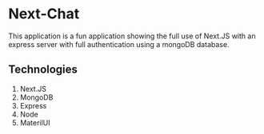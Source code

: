 # Next-Chat
This application is a fun application showing the full use of Next.JS with an express server with full authentication using a mongoDB database. 


## Technologies

  1. Next.JS
  2. MongoDB
  3. Express
  4. Node
  5. MaterilUI
  